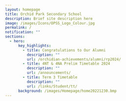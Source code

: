 ```yaml
---
layout: homepage
title: Orchid Park Secondary School
description: Brief site description here
image: /images/Icons/OPSS_Logo_Colour.jpg
permalink: /
notification: ""
sections:
  - hero:
      key_highlights:
        - title: Congratulations to Our Alumni
          description: ""
          url: /orchidian-achievements/alumni/rp2024/
        - title: 4NT & 4NA Prelim Timetable 2024
          description: ""
          url: /announcements/
        - title: Term 3 Timetable
          description: ""
          url: /links/Student/tt/
      background: /images/Homepage/home20221230.bmp
---
```

